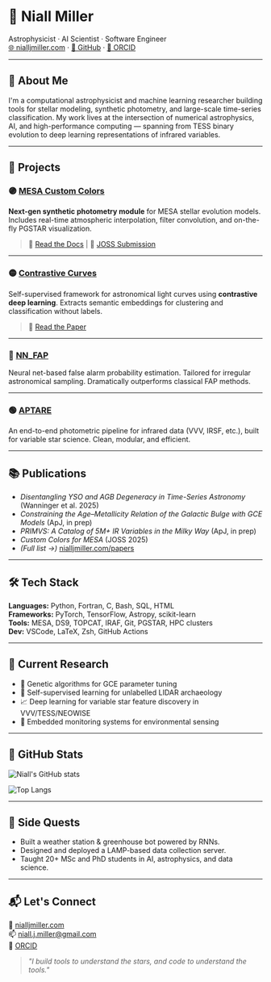 # 👤 Niall Miller

Astrophysicist · AI Scientist · Software Engineer  
[🌐 nialljmiller.com](https://nialljmiller.com) · [🐙 GitHub](https://github.com/nialljmiller) · [🧪 ORCID](https://orcid.org/0000-0002-3780-0592)

---

## 🚀 About Me

I'm a computational astrophysicist and machine learning researcher building tools for stellar modeling, synthetic photometry, and large-scale time-series classification. My work lives at the intersection of numerical astrophysics, AI, and high-performance computing — spanning from TESS binary evolution to deep learning representations of infrared variables.

---

## 🔭 Projects

### 🟣 [MESA Custom Colors](https://github.com/nialljmiller/mesa-custom-colors)
**Next-gen synthetic photometry module** for MESA stellar evolution models. Includes real-time atmospheric interpolation, filter convolution, and on-the-fly PGSTAR visualization.
> 📄 [Read the Docs](https://nialljmiller.com/projects/MESA_CC/custom_coloUrs.html) | 🧪 [JOSS Submission](https://github.com/nialljmiller/mesa-custom-colors)

---

### 🟡 [Contrastive Curves](https://github.com/nialljmiller/contrastive-curves)
Self-supervised framework for astronomical light curves using **contrastive deep learning**. Extracts semantic embeddings for clustering and classification without labels.
> 🧾 [Read the Paper](http://nialljmiller.com/papers/ccurves.pdf)

---

### 🔴 [NN_FAP](https://github.com/nialljmiller/NN_FAP)
Neural net-based false alarm probability estimation. Tailored for irregular astronomical sampling. Dramatically outperforms classical FAP methods.

---

### 🟢 [APTARE](https://github.com/nialljmiller/aptare)
An end-to-end photometric pipeline for infrared data (VVV, IRSF, etc.), built for variable star science. Clean, modular, and efficient.

---

## 📚 Publications

- *Disentangling YSO and AGB Degeneracy in Time-Series Astronomy* (Wanninger et al. 2025)
- *Constraining the Age–Metallicity Relation of the Galactic Bulge with GCE Models* (ApJ, in prep)
- *PRIMVS: A Catalog of 5M+ IR Variables in the Milky Way* (ApJ, in prep)
- *Custom Colors for MESA* (JOSS 2025)
- *(Full list →)* [nialljmiller.com/papers](https://nialljmiller.com/papers)

---

## 🛠 Tech Stack

**Languages:** Python, Fortran, C, Bash, SQL, HTML  
**Frameworks:** PyTorch, TensorFlow, Astropy, scikit-learn  
**Tools:** MESA, DS9, TOPCAT, IRAF, Git, PGSTAR, HPC clusters  
**Dev:** VSCode, LaTeX, Zsh, GitHub Actions

---

## 🧠 Current Research

- 🌌 Genetic algorithms for GCE parameter tuning  
- 📡 Self-supervised learning for unlabelled LIDAR archaeology  
- 📈 Deep learning for variable star feature discovery in VVV/TESS/NEOWISE  
- 🌿 Embedded monitoring systems for environmental sensing

---

## 🧪 GitHub Stats

![Niall's GitHub stats](https://github-readme-stats.vercel.app/api?username=nialljmiller&show_icons=true&theme=tokyonight)

![Top Langs](https://github-readme-stats.vercel.app/api/top-langs/?username=nialljmiller&layout=compact&theme=tokyonight)

---

## 🧠 Side Quests

- Built a weather station & greenhouse bot powered by RNNs.
- Designed and deployed a LAMP-based data collection server.
- Taught 20+ MSc and PhD students in AI, astrophysics, and data science.

---

## 📬 Let's Connect

🔗 [nialljmiller.com](https://nialljmiller.com)  
📫 [niall.j.miller@gmail.com](mailto:niall.j.miller@gmail.com)  
🧪 [ORCID](https://orcid.org/0000-0002-3780-0592)

> _"I build tools to understand the stars, and code to understand the tools."_
